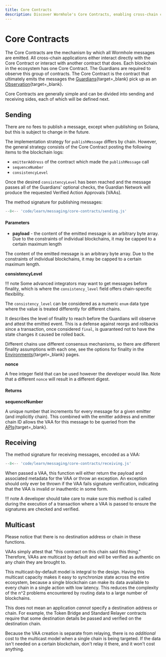 ```yaml
---
title: Core Contracts
description: Discover Wormhole's Core Contracts, enabling cross-chain communication with message sending, receiving, and multicast features for efficient synchronization.
---
```


# Core Contracts

The Core Contracts are the mechanism by which all Wormhole messages are emitted. All cross-chain applications either interact directly with the Core Contract or interact with another contract that does. Each blockchain in the ecosystem has one Core Contract.  The Guardians are required to observe this group of contracts. The Core Contract is the contract that ultimately emits the messages the [Guardians](/learn/infrastructure/guardians/){target=\_blank} pick up as an [Observation](#){target=\_blank}.

Core Contracts are generally simple and can be divided into sending and receiving sides, each of which will be defined next. 

## Sending

There are no fees to publish a message, except when publishing on Solana, but this is subject to change in the future.

The implementation strategy for `publishMessage` differs by chain. However, the general strategy consists of the Core Contract posting the following items to the blockchain logs:
- `emitterAddress` of the contract which made the `publishMessage` call
- `sequenceNumber`
- `consistencyLevel` 

Once the desired `consistencyLevel` has been reached and the message passes all of the Guardians' optional checks, the Guardian Network will produce the requested Verified Action Approvals [VAAs].

The method signature for publishing messages:

```js
--8<-- 'code/learn/messaging/core-contracts/sending.js'
```

#### Parameters

- **payload** - the content of the emitted message is an arbitrary byte array. Due to the constraints of individual blockchains, it may be capped to a certain maximum length

The content of the emitted message is an arbitrary byte array. Due to the constraints of individual blockchains, it may be capped to a certain maximum length.

**consistencyLevel**

!!! note
    Some advanced integrators may want to get messages before finality, which is where the `consistency_level` field offers chain-specific flexibility.

The `consistency_level` can be considered as a numeric `enum` data type where the value is treated differently for different chains.

It describes the level of finality to reach before the Guardians will observe and attest the emitted event. This is a defense against reorgs and rollbacks since a transaction, once considered `final`, is guaranteed not to have the state changes it caused be rolled back.

Different chains use different consensus mechanisms, so there are different finality assumptions with each one, see the options for finality in the [Environments](#){target=\_blank} pages. <!-- link to blockchain platforms -->

**nonce**

A free integer field that can be used however the developer would like. Note that a different `nonce` will result in a different digest.

#### Returns

**sequenceNumber**

A unique number that increments for every message for a given emitter (and implicitly chain). This combined with the emitter address and emitter chain ID allows the VAA for this message to be queried from the [APIs](#){target=\_blank}.

## Receiving

The method signature for receiving messages, encoded as a VAA:

```js
--8<-- 'code/learn/messaging/core-contracts/receiving.js'
```

When passed a VAA, this function will either return the payload and associated metadata for the VAA or throw an exception. An exception should only ever be thrown if the VAA fails signature verification, indicating that the VAA is invalid or inauthentic in some form.

!!! note
    A developer should take care to make sure this method is called during the execution of a transaction where a VAA is passed to ensure the signatures are checked and verified.

## Multicast

Please notice that there is no destination address or chain in these functions.

VAAs simply attest that "this contract on this chain said this thing." Therefore, VAAs are multicast by default and will be verified as authentic on any chain they are brought to.

This multicast-by-default model is integral to the design. Having this multicast capacity makes it easy to synchronize state across the entire ecosystem, because a single blockchain can make its data available to every chain in a single action with low latency. This reduces the complexity of the n^2 problems encountered by routing data to a large number of blockchains.

This does not mean an application _cannot_ specify a destination address or chain. For example, the Token Bridge and Standard Relayer contracts require that some destination details be passed and verified on the destination chain.

Because the VAA creation is separate from relaying, there is no _additional_ cost to the multicast model when a single chain is being targeted. If the data isn't needed on a certain blockchain, don't relay it there, and it won't cost anything.

